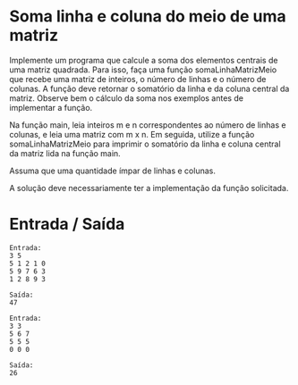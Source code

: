 # Soma linha e coluna do meio de uma matriz

Implemente um programa que calcule a soma dos elementos centrais de uma matriz quadrada. Para isso, faça uma função somaLinhaMatrizMeio que recebe uma matriz de inteiros, o número de linhas e o número de colunas. A função deve retornar o somatório da linha e da coluna central da matriz. Observe bem o cálculo da soma nos exemplos antes de implementar a função.

Na função main, leia inteiros m e n correspondentes ao número de linhas e colunas, e leia uma matriz com m x n. Em seguida, utilize a função somaLinhaMatrizMeio para imprimir o somatório da linha e coluna central da matriz lida na função main.

Assuma que uma quantidade ímpar de linhas e colunas.

A solução deve necessariamente ter a implementação da função solicitada.


# Entrada / Saída
```
Entrada:
3 5
5 1 2 1 0
5 9 7 6 3
1 2 8 9 3

Saída:
47
```
```
Entrada:
3 3
5 6 7
5 5 5
0 0 0

Saída:
26
```